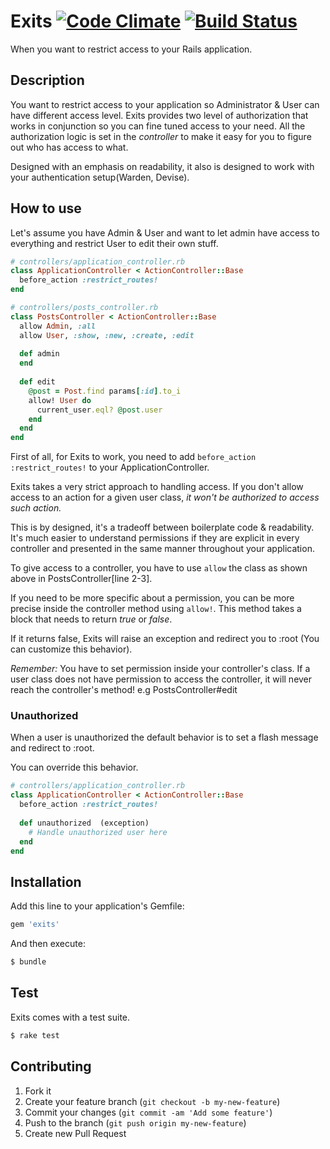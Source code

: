 # Exits [![Code Climate](https://codeclimate.com/github/pothibo/exits.png)](https://codeclimate.com/github/pothibo/exits) [![Build Status](https://travis-ci.org/pothibo/exits.png)](https://travis-ci.org/pothibo/exits)
When you want to restrict access to your Rails application.

## Description
You want to restrict access to your application so Administrator & User can have different access level. Exits provides two level of authorization that works in conjunction so you can fine tuned access to your need. All the authorization logic is set in the *controller* to make it easy for you to figure out who has access to what.

Designed with an emphasis on readability, it also is designed to work with your authentication setup(Warden, Devise).


## How to use

Let's assume you have Admin & User and want to let admin have access to everything and restrict User to edit their own stuff.

```ruby
# controllers/application_controller.rb
class ApplicationController < ActionController::Base
  before_action :restrict_routes!
end

# controllers/posts_controller.rb
class PostsController < ActionController::Base
  allow Admin, :all
  allow User, :show, :new, :create, :edit
  
  def admin
  end
	
  def edit
    @post = Post.find params[:id].to_i
    allow! User do
      current_user.eql? @post.user
    end
  end
end
```

First of all, for Exits to work, you need to add `before_action :restrict_routes!` to your ApplicationController.

Exits takes a very strict approach to handling access. If you don't allow access to an action for a given user class, _it won't be authorized to access such action._

This is by designed, it's a tradeoff between boilerplate code & readability. It's much easier to understand permissions if they are explicit in every controller and presented in the same manner throughout your application.

To give access to a controller, you have to use `allow` the class as shown above in PostsController[line 2-3].

If you need to be more specific about a permission, you can be more precise inside the controller method using `allow!`. This method takes a block that needs to return _true_ or _false_.

If it returns false, Exits will raise an exception and redirect you to :root (You can customize this behavior). 

*Remember:* You have to set permission inside your controller's class. If a user class does not have permission to access the controller, it will never reach the controller's method! e.g PostsController#edit

### Unauthorized
When a user is unauthorized the default behavior is to set a flash message and redirect to :root.

You can override this behavior.

```ruby
# controllers/application_controller.rb
class ApplicationController < ActionController::Base
  before_action :restrict_routes!
  
  def unauthorized	(exception)
    # Handle unauthorized user here
  end
end
```

## Installation

Add this line to your application's Gemfile:

```ruby
gem 'exits'
```

And then execute:

```bash
$ bundle
```

## Test
Exits comes with a test suite.

```bash
$ rake test
```

## Contributing

1. Fork it
2. Create your feature branch (`git checkout -b my-new-feature`)
3. Commit your changes (`git commit -am 'Add some feature'`)
4. Push to the branch (`git push origin my-new-feature`)
5. Create new Pull Request
